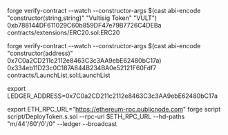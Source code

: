 
forge verify-contract --watch --constructor-args $(cast abi-encode "constructor(string,string)" "Vultisig Token" "VULT") 0xb788144DF611029C60b859DF47e79B7726C4DEBa contracts/extensions/ERC20.sol:ERC20

forge verify-contract --watch --constructor-args $(cast abi-encode "constructor(address)" 0x7C0a2CD211c2112e8463C3c3AA9ebE62480bC17a) 0x334eb11D23c0C187A844B234BA0e52121F60Fdf7 contracts/LaunchList.sol:LaunchList



export LEDGER_ADDRESS=0x7C0a2CD211c2112e8463C3c3AA9ebE62480bC17a
<!-- export LEDGER_HD_PATH="m/44'/60'/0'/0" -->
<!-- 0xf482b76d8c89f2925da64989b0712c3d12b0dd15 -->
export ETH_RPC_URL="https://ethereum-rpc.publicnode.com"
forge script script/DeployToken.s.sol --rpc-url $ETH_RPC_URL --hd-paths "m/44'/60'/0'/0" --ledger --broadcast